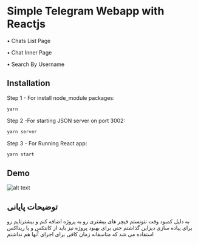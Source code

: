 # Simple Telegram Webapp with Reactjs

• Chats List Page

• Chat Inner Page

• Search By Username


## Installation
Step 1 - For install node_module packages:

```bash
yarn 
```

Step 2 -For starting JSON server on port 3002:

```bash
yarn server
```
Step 3 - For Running React app:

```bash
yarn start
```
## Demo
![alt text](https://lh3.googleusercontent.com/fife/AMPSemdA1cA_ZXF0T4CfIi-IETyW8t_0l1mUfl5LMQi3Lcr6jxI3hnDe5dFqzqgyM-D7XdtAYyM0wyFf85v91AkEsWM4kspnK7IfDwjYZLY9nXQS28uoRKf-rmzy4OppHEVAV8SLePacIbz-vEnGtINMBGjU-JZF4wZOl_qJoz3he68yUw8KY4c9MG5QuZrdtKmkMcZyYt9p4RSUTIbIkO9b-DuocYJanRsCF9sypGeWg6HnG9i3T4TtbZHxOjB9Anopfak5jQf-qtqeO_W5pq51FvuzmXvy-iBomKlbxGuXj34sV5vy4TC7G5-dXB064JE2Ao75BcTQOG4_MC3QFPqNWn4yWoTUUdaeVSEIfdCHWyr5NOEX6MSfwWKdwF8GoDWnC3fduSyaWb60K2Vc7kACcTE8SjU-AFXZ-9KDVHFqooAmBcr8JFXt0NLLIsXNYlrRItzIcpjan6C4hKnOf5xj9TxLcutkNN_VsVeVp2-Bv_2B_ZIbpZzxxVTm4jyWfLDr1HZRzG7GP6Z1yzhtYffAp-8-AeVJNl7DhkvMyFZbrmucJGF836WfXSx35xjgNue4FH6Zj2fVJmFJzEmEr0VA2P6NZ5k8jIcowJEVwiE3X00wqHaFuovIS1txeoDg5wHKR5k6CxLcuy-W8JJgf1Z5uLADtqi8qAaYAeF3Pk6VNgIf22RZXtZKHrr3jL87peLRmjHz7B79w8nHxdr84B9y8mc6KuLRZqEhDYwWx-zrmjPUreDRE7_Yi85mO9v51Y6YFS6wIsFwOaq8JJgsbnKfU5ER94LsgLNNLaJuCh8ut4U5IRJU1p3SY5LRUCin9puDicK6q3GX3xqn6-PpLssIwa2RmO00VM2YYSZMIZqQpaMRhAiCaz9duM0nD6MbAi3odrCKLhsHxU_EeRgdefXfa9FYRBxmkjRBVA6jHx6ruUYMJy4h_0AsBhmGDg-WxRWBmPLccmgbgXL6koGAkfGapRDxwqd0p7UmZNCdUKfdGhA=w1920-h867)



## توضیحات پایانی

به دلیل کمبود وفت نتونستم فیچر های بیشتری رو به پروژه اضافه کنم و بیشترتایم رو برای پیاده سازی دیزاین گذاشتم 
حتی برای بهبود پروژه نیز باید از کانتکس و یا ریداکس استفاده می شد که متاسفانه زمان کافی برای اجرای آنها هم نداشتم
